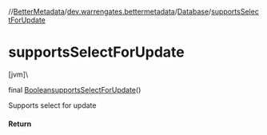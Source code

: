 //[BetterMetadata](../../../index.md)/[dev.warrengates.bettermetadata](../index.md)/[Database](index.md)/[supportsSelectForUpdate](supports-select-for-update.md)

# supportsSelectForUpdate

[jvm]\

final [Boolean](https://docs.oracle.com/javase/8/docs/api/java/lang/Boolean.html)[supportsSelectForUpdate](supports-select-for-update.md)()

Supports select for update

#### Return

